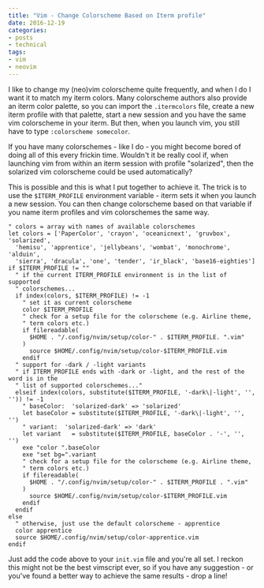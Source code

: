 ```yaml
---
title: "Vim - Change Colorscheme Based on Iterm profile"
date: 2016-12-19
categories:
- posts
- technical
tags:
- vim
- neovim
---
```


I like to change my (neo)vim colorscheme quite frequently, and when I do I want it to match my iterm colors. Many colorscheme authors also provide an iterm color palette, so you can import the `.itermcolors` file, create a new iterm profile with that palette, start a new session and you have the same vim colorscheme in your iterm. But then, when you launch vim, you still have to type `:colorscheme somecolor`.

If you have many colorschemes - like I do - you might become bored of doing all of this every frickin time. Wouldn't it be really cool if, when launching vim from within an iterm session with profile "solarized", then the solarized vim colorscheme could be used automatically?

This is possible and this is what I put together to achieve it. The trick is to use the `$ITERM_PROFILE` environment variable - iterm sets it when you launch a new session. You can then change colorscheme based on that variable if you name iterm profiles and vim colorschemes the same way.

```vim
" colors = array with names of available colorschemes
let colors = ['PaperColor', 'crayon', 'oceanicnext', 'gruvbox', 'solarized',
  'hemisu', 'apprentice', 'jellybeans', 'wombat', 'monochrome', 'alduin',
  'sierra', 'dracula', 'one', 'tender', 'ir_black', 'base16-eighties']
if $ITERM_PROFILE != ""
  " if the current ITERM_PROFILE environment is in the list of supported
  " colorschemes...
  if index(colors, $ITERM_PROFILE) != -1
    " set it as current colorscheme
    color $ITERM_PROFILE
    " check for a setup file for the colorscheme (e.g. Airline theme,
    " term colors etc.)
    if filereadable(
      $HOME . "/.config/nvim/setup/color-" . $ITERM_PROFILE. ".vim"
    )
      source $HOME/.config/nvim/setup/color-$ITERM_PROFILE.vim
    endif
  " support for -dark / -light variants
  " if ITERM_PROFILE ends with -dark or -light, and the rest of the word is in the
  " list of supported colorschemes..."
  elseif index(colors, substitute($ITERM_PROFILE, '-dark\|-light', '', '')) != -1
    " baseColor:  'solarized-dark' => 'solarized'
    let baseColor = substitute($ITERM_PROFILE, '-dark\|-light', '', '')
    " variant:  'solarized-dark' => 'dark'
    let variant   = substitute($ITERM_PROFILE, baseColor . '-', '', '')
    exe "color ".baseColor
    exe "set bg=".variant
    " check for a setup file for the colorscheme (e.g. Airline theme,
    " term colors etc.)
    if filereadable(
      $HOME . "/.config/nvim/setup/color-" . $ITERM_PROFILE . ".vim"
    )
      source $HOME/.config/nvim/setup/color-$ITERM_PROFILE.vim
    endif
  endif
else
  " otherwise, just use the default colorscheme - apprentice
  color apprentice
  source $HOME/.config/nvim/setup/color-apprentice.vim
endif
```

Just add the code above to your `init.vim` file and you're all set. I reckon this might not be the best vimscript ever, so if you have any suggestion - or you've found a better way to achieve the same results - drop a line!
